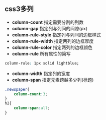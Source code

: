 ## css3多列

- **column-count** 指定需要分割的列数
- **column-gap** 指定列与列间的间隙(px)
- **column-rule-style** 指定列与列间的边框样式
- **column-rule-width** 指定两列的边框厚度
- **column-rule-color** 指定两列的边框颜色
- **column-rule**  所有属性的简写
```css
column-rule: 1px solid lightblue;
```
- **column-width** 指定列的宽度
- **column-span** 指定元素跨越多少列(标题)
```css
.newspaper{
    column-count:3;
}
h2{
    column-span:all;
}
```
